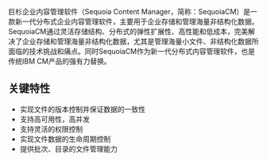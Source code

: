 巨杉企业内容管理软件（Sequoia Content Manager，简称：SequoiaCM）是一款新一代分布式企业内容管理软件，主要用于企业存储和管理海量非结构化数据。SequoiaCM通过灵活存储结构、分布式的弹性扩展性、高性能和低成本，完美解决了企业存储和管理海量非结构化数据，尤其是管理海量小文件、非结构化数据所面临的技术挑战和痛点。同时SequoiaCM作为新一代分布式内容管理软件，也是传统IBM CM产品的强有力替换。

关键特性
----
+ 实现文件的版本控制并保证数据的一致性
+ 支持高可用性，高并发
+ 支持灵活的权限控制
+ 实现文件数据的生命周期控制
+ 提供批次、目录的文件管理能力
